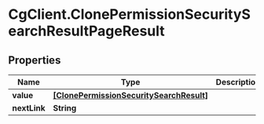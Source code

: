 # CgClient.ClonePermissionSecuritySearchResultPageResult

## Properties

Name | Type | Description | Notes
------------ | ------------- | ------------- | -------------
**value** | [**[ClonePermissionSecuritySearchResult]**](ClonePermissionSecuritySearchResult.md) |  | [optional] 
**nextLink** | **String** |  | [optional] 


